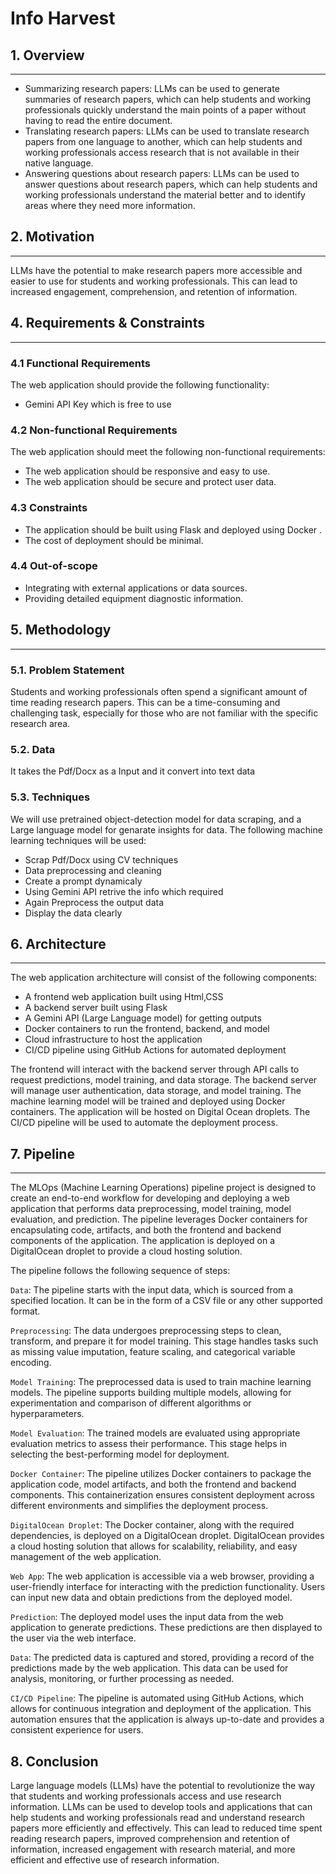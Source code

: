 # Info Harvest 

## 1. Overview
---
- Summarizing research papers: LLMs can be used to generate summaries of research papers, which can help students and working professionals quickly understand the main points of a paper without having to read the entire document.
- Translating research papers: LLMs can be used to translate research papers from one language to another, which can help students and working professionals access research that is not available in their native language.
- Answering questions about research papers: LLMs can be used to answer questions about research papers, which can help students and working professionals understand the material better and to identify areas where they need more information.

## 2. Motivation
---
LLMs have the potential to make research papers more accessible and easier to use for students and working professionals. This can lead to increased engagement, comprehension, and retention of information.


## 4. Requirements & Constraints
---
### 4.1 Functional Requirements

The web application should provide the following functionality:

- Gemini API Key which is free to use

### 4.2 Non-functional Requirements

The web application should meet the following non-functional requirements:

- The web application should be responsive and easy to use.
- The web application should be secure and protect user data.

### 4.3 Constraints

- The application should be built using Flask and deployed using Docker .
- The cost of deployment should be minimal.

### 4.4 Out-of-scope

- Integrating with external applications or data sources.
- Providing detailed equipment diagnostic information.

## 5. Methodology
---
### 5.1. Problem Statement

Students and working professionals often spend a significant amount of time reading research papers. This can be a time-consuming and challenging task, especially for those who are not familiar with the specific research area.

### 5.2. Data

It takes the Pdf/Docx as a Input and it convert into text data 

### 5.3. Techniques
We will use pretrained object-detection model for data scraping, and a Large language model for genarate insights for data. The following machine learning techniques will be used:

- Scrap Pdf/Docx using CV techniques
- Data preprocessing and cleaning
- Create a prompt dynamicaly
- Using Gemini API retrive the info which required
- Again Preprocess the output data 
- Display the data clearly

## 6. Architecture
---
The web application architecture will consist of the following components:

- A frontend web application built using Html,CSS
- A backend server built using Flask
- A Gemini API (Large Language model) for getting outputs
- Docker containers to run the frontend, backend, and model
- Cloud infrastructure to host the application
- CI/CD pipeline using GitHub Actions for automated deployment

The frontend will interact with the backend server through API calls to request predictions, model training, and data storage. The backend server will manage user authentication, data storage, and model training. The machine learning model will be trained and deployed using Docker containers. The application will be hosted on Digital Ocean droplets. The CI/CD pipeline will be used to automate the deployment process.

## 7. Pipeline
---
The MLOps (Machine Learning Operations) pipeline project is designed to create an end-to-end workflow for developing and deploying a web application that performs data preprocessing, model training, model evaluation, and prediction. The pipeline leverages Docker containers for encapsulating code, artifacts, and both the frontend and backend components of the application. The application is deployed on a DigitalOcean droplet to provide a cloud hosting solution.

The pipeline follows the following sequence of steps:

`Data`: The pipeline starts with the input data, which is sourced from a specified location. It can be in the form of a CSV file or any other supported format.

`Preprocessing`: The data undergoes preprocessing steps to clean, transform, and prepare it for model training. This stage handles tasks such as missing value imputation, feature scaling, and categorical variable encoding.

`Model Training`: The preprocessed data is used to train machine learning models. The pipeline supports building multiple models, allowing for experimentation and comparison of different algorithms or hyperparameters.

`Model Evaluation`: The trained models are evaluated using appropriate evaluation metrics to assess their performance. This stage helps in selecting the best-performing model for deployment.

`Docker Container`: The pipeline utilizes Docker containers to package the application code, model artifacts, and both the frontend and backend components. This containerization ensures consistent deployment across different environments and simplifies the deployment process.

`DigitalOcean Droplet`: The Docker container, along with the required dependencies, is deployed on a DigitalOcean droplet. DigitalOcean provides a cloud hosting solution that allows for scalability, reliability, and easy management of the web application.

`Web App`: The web application is accessible via a web browser, providing a user-friendly interface for interacting with the prediction functionality. Users can input new data and obtain predictions from the deployed model.

`Prediction`: The deployed model uses the input data from the web application to generate predictions. These predictions are then displayed to the user via the web interface.

`Data`: The predicted data is captured and stored, providing a record of the predictions made by the web application. This data can be used for analysis, monitoring, or further processing as needed.

`CI/CD Pipeline`: The pipeline is automated using GitHub Actions, which allows for continuous integration and deployment of the application. This automation ensures that the application is always up-to-date and provides a consistent experience for users.


## 8. Conclusion

Large language models (LLMs) have the potential to revolutionize the way that students and working professionals access and use research information. LLMs can be used to develop tools and applications that can help students and working professionals read and understand research papers more efficiently and effectively. This can lead to reduced time spent reading research papers, improved comprehension and retention of information, increased engagement with research material, and more efficient and effective use of research information.

